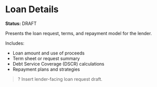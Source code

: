 # Loan Details

**Status:** DRAFT

Presents the loan request, terms, and repayment model for the lender.

Includes:
- Loan amount and use of proceeds
- Term sheet or request summary
- Debt Service Coverage (DSCR) calculations
- Repayment plans and strategies

> ? Insert lender-facing loan request draft.
